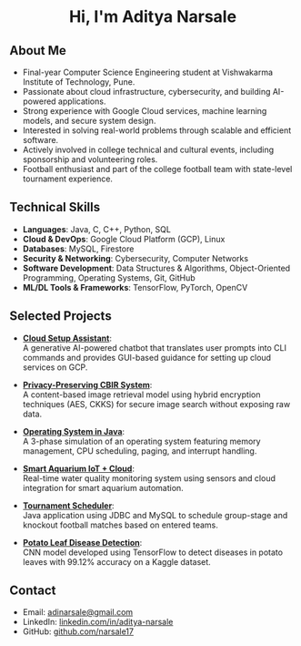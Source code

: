 <h1 align="center">Hi, I'm Aditya Narsale</h1>

## About Me

- Final-year Computer Science Engineering student at Vishwakarma Institute of Technology, Pune.
- Passionate about cloud infrastructure, cybersecurity, and building AI-powered applications.
- Strong experience with Google Cloud services, machine learning models, and secure system design.
- Interested in solving real-world problems through scalable and efficient software.
- Actively involved in college technical and cultural events, including sponsorship and volunteering roles.
- Football enthusiast and part of the college football team with state-level tournament experience.

## Technical Skills

- **Languages**: Java, C, C++, Python, SQL  
- **Cloud & DevOps**: Google Cloud Platform (GCP), Linux  
- **Databases**: MySQL, Firestore  
- **Security & Networking**: Cybersecurity, Computer Networks  
- **Software Development**: Data Structures & Algorithms, Object-Oriented Programming, Operating Systems, Git, GitHub  
- **ML/DL Tools & Frameworks**: TensorFlow, PyTorch, OpenCV

## Selected Projects

- [**Cloud Setup Assistant**](https://github.com/narsale17/Cloud-Setup-Assistant):  
  A generative AI-powered chatbot that translates user prompts into CLI commands and provides GUI-based guidance for setting up cloud services on GCP.

- [**Privacy-Preserving CBIR System**](https://github.com/narsale17/Privacy-Preserving-CBIR):  
  A content-based image retrieval model using hybrid encryption techniques (AES, CKKS) for secure image search without exposing raw data.

- [**Operating System in Java**](https://github.com/narsale17/Java-OS-Simulation):  
  A 3-phase simulation of an operating system featuring memory management, CPU scheduling, paging, and interrupt handling.

- [**Smart Aquarium IoT + Cloud**](https://github.com/narsale17/Smart-Aquarium-IoT):  
  Real-time water quality monitoring system using sensors and cloud integration for smart aquarium automation.

- [**Tournament Scheduler**](https://github.com/narsale17/Tournament-Scheduler):  
  Java application using JDBC and MySQL to schedule group-stage and knockout football matches based on entered teams.

- [**Potato Leaf Disease Detection**](https://github.com/narsale17/Potato-Leaf-Disease-Detection):  
  CNN model developed using TensorFlow to detect diseases in potato leaves with 99.12% accuracy on a Kaggle dataset.

## Contact

- Email: adinarsale@gmail.com  
- LinkedIn: [linkedin.com/in/aditya-narsale](https://www.linkedin.com/in/aditya-narsale)  
- GitHub: [github.com/narsale17](https://github.com/narsale17)

